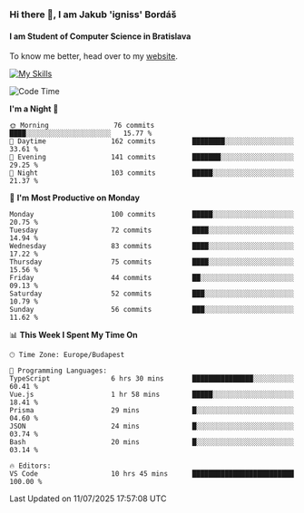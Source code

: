 ### Hi there 👋, I am Jakub 'igniss' Bordáš

#### I am Student of Computer Science in Bratislava
To know me better, head over to my [website](https://bordas.sk).

[![My Skills](https://skillicons.dev/icons?i=js,typescript,html,css,figma,svelte,vue,next,postgresql,nest,express,nodejs)](https://bordas.sk)


<!--START_SECTION:waka-->
![Code Time](http://img.shields.io/badge/Code%20Time-1%2C988%20hrs%207%20mins-blue)

**I'm a Night 🦉** 

```text
🌞 Morning                76 commits          ████░░░░░░░░░░░░░░░░░░░░░   15.77 % 
🌆 Daytime                162 commits         ████████░░░░░░░░░░░░░░░░░   33.61 % 
🌃 Evening                141 commits         ███████░░░░░░░░░░░░░░░░░░   29.25 % 
🌙 Night                  103 commits         █████░░░░░░░░░░░░░░░░░░░░   21.37 % 
```
📅 **I'm Most Productive on Monday** 

```text
Monday                   100 commits         █████░░░░░░░░░░░░░░░░░░░░   20.75 % 
Tuesday                  72 commits          ████░░░░░░░░░░░░░░░░░░░░░   14.94 % 
Wednesday                83 commits          ████░░░░░░░░░░░░░░░░░░░░░   17.22 % 
Thursday                 75 commits          ████░░░░░░░░░░░░░░░░░░░░░   15.56 % 
Friday                   44 commits          ██░░░░░░░░░░░░░░░░░░░░░░░   09.13 % 
Saturday                 52 commits          ███░░░░░░░░░░░░░░░░░░░░░░   10.79 % 
Sunday                   56 commits          ███░░░░░░░░░░░░░░░░░░░░░░   11.62 % 
```


📊 **This Week I Spent My Time On** 

```text
🕑︎ Time Zone: Europe/Budapest

💬 Programming Languages: 
TypeScript               6 hrs 30 mins       ███████████████░░░░░░░░░░   60.41 % 
Vue.js                   1 hr 58 mins        █████░░░░░░░░░░░░░░░░░░░░   18.41 % 
Prisma                   29 mins             █░░░░░░░░░░░░░░░░░░░░░░░░   04.60 % 
JSON                     24 mins             █░░░░░░░░░░░░░░░░░░░░░░░░   03.74 % 
Bash                     20 mins             █░░░░░░░░░░░░░░░░░░░░░░░░   03.14 % 

🔥 Editors: 
VS Code                  10 hrs 45 mins      █████████████████████████   100.00 % 
```


 Last Updated on 11/07/2025 17:57:08 UTC
<!--END_SECTION:waka-->
